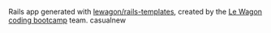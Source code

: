 Rails app generated with [lewagon/rails-templates](https://github.com/lewagon/rails-templates), created by the [Le Wagon coding bootcamp](https://www.lewagon.com) team.
casualnew
